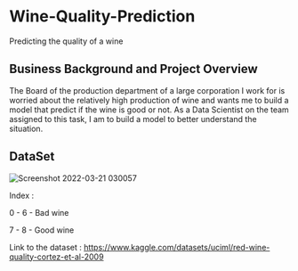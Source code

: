 # Wine-Quality-Prediction
Predicting the quality of a wine

## Business Background and Project Overview
The Board of the production department of a large corporation I work for is worried about the relatively high production of wine and wants me to build a model that predict if the wine is good or not. As a Data Scientist on the team assigned to this task, I am to build a model to better understand the situation.

## DataSet
![Screenshot 2022-03-21 030057](https://user-images.githubusercontent.com/67734700/159239702-2e90fa22-c7b1-4f5d-9ec6-87d88a0d3401.png)

Index :

0 - 6 - Bad wine

7 - 8 - Good wine

Link to the dataset : https://www.kaggle.com/datasets/uciml/red-wine-quality-cortez-et-al-2009
